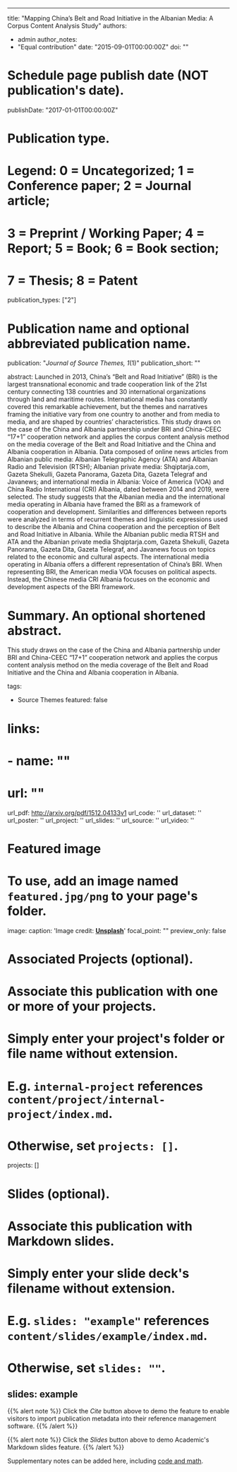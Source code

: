 
---
title: "Mapping China’s Belt and Road Initiative in the Albanian Media: A Corpus Content Analysis Study"
authors:
- admin
author_notes:
- "Equal contribution"
date: "2015-09-01T00:00:00Z"
doi: ""

# Schedule page publish date (NOT publication's date).
publishDate: "2017-01-01T00:00:00Z"

# Publication type.
# Legend: 0 = Uncategorized; 1 = Conference paper; 2 = Journal article;
# 3 = Preprint / Working Paper; 4 = Report; 5 = Book; 6 = Book section;
# 7 = Thesis; 8 = Patent
publication_types: ["2"]

# Publication name and optional abbreviated publication name.
publication: "*Journal of Source Themes, 1*(1)"
publication_short: ""

abstract: Launched in 2013, China’s “Belt and Road Initiative” (BRI) is the largest transnational economic and trade cooperation link of the 21st century connecting 138 countries and 30 international organizations through land and maritime routes. International media has constantly covered this remarkable achievement, but the themes and narratives framing the initiative vary from one country to another and from media to media, and are shaped by countries’ characteristics. This study draws on the case of the China and Albania partnership under BRI and China-CEEC “17+1” cooperation network and applies the corpus content analysis method on the media coverage of the Belt and Road Initiative and the China and Albania cooperation in Albania. Data composed of online news articles from Albanian public media: Albanian Telegraphic Agency (ATA) and Albanian Radio and Television (RTSH); Albanian private media: Shqiptarja.com, Gazeta Shekulli, Gazeta Panorama, Gazeta Dita, Gazeta Telegraf and Javanews; and international media in Albania: Voice of America (VOA) and China Radio International (CRI) Albania, dated between 2014 and 2019, were selected. The study suggests that the Albanian media and the international media operating in Albania have framed the BRI as a framework of cooperation and development. Similarities and differences between reports were analyzed in terms of recurrent themes and linguistic expressions used to describe the Albania and China cooperation and the perception of Belt and Road Initiative in Albania. While the Albanian public media RTSH and ATA and the Albanian private media Shqiptarja.com, Gazeta Shekulli, Gazeta Panorama,
Gazeta Dita, Gazeta Telegraf, and Javanews focus on topics related to the economic and cultural aspects. The international media operating in Albania offers a different representation of China’s BRI. When representing BRI, the American media VOA focuses on political aspects. Instead, the Chinese media CRI Albania focuses on the economic and development aspects of the BRI framework.

# Summary. An optional shortened abstract.
This study draws on the case of the China and Albania partnership under BRI and China-CEEC “17+1” cooperation network and applies the corpus content analysis method on the media coverage of the Belt and Road Initiative and the China and Albania cooperation in Albania.

tags:
- Source Themes
featured: false

# links:
# - name: ""
#   url: ""
url_pdf: http://arxiv.org/pdf/1512.04133v1
url_code: ''
url_dataset: ''
url_poster: ''
url_project: ''
url_slides: ''
url_source: ''
url_video: ''

# Featured image
# To use, add an image named `featured.jpg/png` to your page's folder. 
image:
  caption: 'Image credit: [**Unsplash**](https://unsplash.com/photos/jdD8gXaTZsc)'
  focal_point: ""
  preview_only: false

# Associated Projects (optional).
#   Associate this publication with one or more of your projects.
#   Simply enter your project's folder or file name without extension.
#   E.g. `internal-project` references `content/project/internal-project/index.md`.
#   Otherwise, set `projects: []`.
projects: []

# Slides (optional).
#   Associate this publication with Markdown slides.
#   Simply enter your slide deck's filename without extension.
#   E.g. `slides: "example"` references `content/slides/example/index.md`.
#   Otherwise, set `slides: ""`.
slides: example
---

{{% alert note %}}
Click the *Cite* button above to demo the feature to enable visitors to import publication metadata into their reference management software.
{{% /alert %}}

{{% alert note %}}
Click the *Slides* button above to demo Academic's Markdown slides feature.
{{% /alert %}}

Supplementary notes can be added here, including [code and math](https://sourcethemes.com/academic/docs/writing-markdown-latex/).
